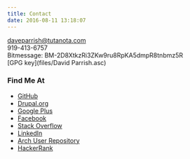 ```yaml
---
title: Contact
date: 2016-08-11 13:18:07
---
```


daveparrish@tutanota.com<br />
919-413-6757<br />
Bitmessage: BM-2D8XtkzRi3ZKw9ru8RpKA5dmpR8tnbmz5R<br />
[GPG key](files/David Parrish.asc)

### Find Me At
* [GitHub](https://github.com/dmp1ce)
* [Drupal.org](https://drupal.org/user/462094)
* [Google Plus](https://plus.google.com/105177229016866894615/posts)
* [Facebook](https://www.facebook.com/daveparrish)
* [Stack Overflow](http://stackoverflow.com/users/350221/dave-parrish)
* [LinkedIn](http://www.linkedin.com/profile/view?id=14654262)
* [Arch User Repository](https://aur.archlinux.org/packages/?SeB=m&K=dmp1ce)
* [HackerRank](https://www.hackerrank.com/daveparrish)
